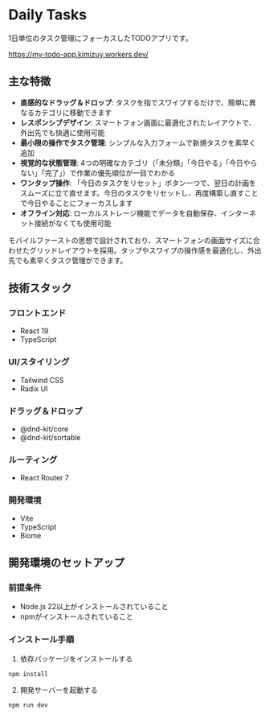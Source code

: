 # Daily Tasks

1日単位のタスク管理にフォーカスしたTODOアプリです。

https://my-todo-app.kimizuy.workers.dev/

## 主な特徴

- **直感的なドラッグ＆ドロップ**: タスクを指でスワイプするだけで、簡単に異なるカテゴリに移動できます
- **レスポンシブデザイン**: スマートフォン画面に最適化されたレイアウトで、外出先でも快適に使用可能
- **最小限の操作でタスク管理**: シンプルな入力フォームで新規タスクを素早く追加
- **視覚的な状態管理**: 4つの明確なカテゴリ（「未分類」「今日やる」「今日やらない」「完了」）で作業の優先順位が一目でわかる
- **ワンタップ操作**: 「今日のタスクをリセット」ボタン一つで、翌日の計画をスムーズに立て直せます。今日のタスクをリセットし、再度構築し直すことで今日やることにフォーカスします
- **オフライン対応**: ローカルストレージ機能でデータを自動保存、インターネット接続がなくても使用可能

モバイルファーストの思想で設計されており、スマートフォンの画面サイズに合わせたグリッドレイアウトを採用。タップやスワイプの操作感を最適化し、外出先でも素早くタスク管理ができます。

## 技術スタック

### フロントエンド

- React 19
- TypeScript

### UI/スタイリング

- Tailwind CSS
- Radix UI

### ドラッグ＆ドロップ

- @dnd-kit/core
- @dnd-kit/sortable

### ルーティング

- React Router 7

### 開発環境

- Vite
- TypeScript
- Biome

## 開発環境のセットアップ

### 前提条件

- Node.js 22以上がインストールされていること
- npmがインストールされていること

### インストール手順

1. 依存パッケージをインストールする

```bash
npm install
```

2. 開発サーバーを起動する

```bash
npm run dev
```
